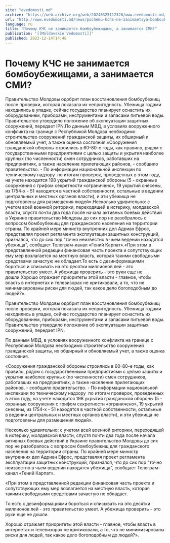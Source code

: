 ```yaml
---
site: "evedomosti.md"
archive: "https://web.archive.org/web/20240325112326/www.evedomosti.md/news/pochemu-kchs-ne-zanimaetsya-bomboubezhishami-zanimaetsya-smi"
url: "http://www.evedomosti.md/news/pochemu-kchs-ne-zanimaetsya-bomboubezhishami-zanimaetsya-smi"
language: ru
title: "Почему КЧС не занимается бомбоубежищами, а занимается СМИ?"
publication: '[[Moldavskie Vedomosti]]'
published: 2023-12-14T14:48
---
```


# Почему КЧС не занимается бомбоубежищами, а занимается СМИ?

Правительство Молдовы одобрит план восстановления бомбоубежищ после проверки, которая показала их непригодность. Убежища годами находились в упадке, сейчас государство планирует оснастить их оборудованием, приборами, инструментами и запасами питьевой воды. Правительство утвердило положение об эксплуатации защитных сооружений, передает IPN.По данным МВД, в условиях вооруженного конфликта на границе с Республикой Молдова необходимо строительство сооружений гражданской защиты, их обширный и обновляемый учет, а также оценка состояния.«Сооружения гражданской обороны строились в 60-80-е годы, как правило, рядом с государственными предприятиями с целью защиты и укрытия наиболее крупных (по численности) смен сотрудников, работавших на предприятиях, а также население прилегающих районов, - сообщило правительство. - По информации национальной инспекции по техническому надзору  по итогам проверок, проведенных в этом году, на учете находится 198 укрытий гражданской обороны (5 - охранные сооружения с грифом секретности «ограничено», 19 укрытий снесены, из 1754-х - 51 находятся в частной собственности, остальные в ведении центральных и местных органов власти), и эти убежища не подготовлены для размещения людей».Несколько удивительно: с учетом всей военной риторики, переходящей в истерику, молдавской власти, спустя почти два года после начала активных боевых действий в Украине правительство Молдовы до сих пор не разобралось с вопросом бомбоубежищ для гражданского населения на территории страны. По крайней мере министр внутренних дел Адриан Ефрос, представляя проект регламента эксплуатации защитных конструкций, признался, что до сих пор "точно неизвестно в чьем ведении находятся убежища", сообщает Телеграм-канал «Гений Карпат».«При этом в представленной редакции финансовая часть проекта и сопутствующих ему мер возлагается на местную власть, которая такими свободными средствами зачастую не обладает.То есть с дезинформациями бороться и списывать на это десятки миллионов лей - это правительство умеет. А убежища проверить - это руки еще не дошли.Хорошо отражает приоритеты этой власти - главное, чтобы власть в интернетах и телевизорах не критиковали, а то, что не минимизированы риски для людей, так какое дело богоподобным до людей?».

Правительство Молдовы одобрит план восстановления бомбоубежищ после проверки, которая показала их непригодность. Убежища годами находились в упадке, сейчас государство планирует оснастить их оборудованием, приборами, инструментами и запасами питьевой воды. Правительство утвердило положение об эксплуатации защитных сооружений, передает IPN.

По данным МВД, в условиях вооруженного конфликта на границе с Республикой Молдова необходимо строительство сооружений гражданской защиты, их обширный и обновляемый учет, а также оценка состояния.

«Сооружения гражданской обороны строились в 60-80-е годы, как правило, рядом с государственными предприятиями с целью защиты и укрытия наиболее крупных (по численности) смен сотрудников, работавших на предприятиях, а также население прилегающих районов, - сообщило правительство. - По информации национальной инспекции по техническому надзору  по итогам проверок, проведенных в этом году, на учете находится 198 укрытий гражданской обороны (5 - охранные сооружения с грифом секретности «ограничено», 19 укрытий снесены, из 1754-х - 51 находятся в частной собственности, остальные в ведении центральных и местных органов власти), и эти убежища не подготовлены для размещения людей».

Несколько удивительно: с учетом всей военной риторики, переходящей в истерику, молдавской власти, спустя почти два года после начала активных боевых действий в Украине правительство Молдовы до сих пор не разобралось с вопросом бомбоубежищ для гражданского населения на территории страны. По крайней мере министр внутренних дел Адриан Ефрос, представляя проект регламента эксплуатации защитных конструкций, признался, что до сих пор "точно неизвестно в чьем ведении находятся убежища", сообщает Телеграм-канал «Гений Карпат».

«При этом в представленной редакции финансовая часть проекта и сопутствующих ему мер возлагается на местную власть, которая такими свободными средствами зачастую не обладает.

То есть с дезинформациями бороться и списывать на это десятки миллионов лей - это правительство умеет. А убежища проверить - это руки еще не дошли.

Хорошо отражает приоритеты этой власти - главное, чтобы власть в интернетах и телевизорах не критиковали, а то, что не минимизированы риски для людей, так какое дело богоподобным до людей?».